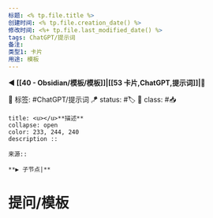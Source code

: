 ```yaml
---
标题: <% tp.file.title %>
创建时间: <% tp.file.creation_date() %>
修改时间: <%+ tp.file.last_modified_date() %>
tags: ChatGPT/提示词
备注: 
类型1: 卡片
用途: 模板
---
```


**◀️ [[40 - Obsidian/模板/模板]]|[[53 卡片,ChatGPT,提示词]]|📎** 

🧩 标签: #ChatGPT/提示词
🪁 status: #🏷️
🎏 class: #📥 

```ad-info
title: <u></u>**描述**
collapse: open
color: 233, 244, 240
description :: 

来源::

**▶️ 子节点|**
```

# 提问/模板
